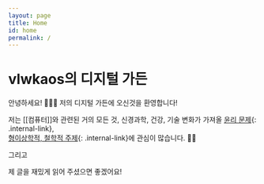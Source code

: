 ```yaml
---
layout: page
title: Home
id: home
permalink: /
---
```


# vlwkaos의 디지털 가든

안녕하세요! 🍕🙋‍♂️ 저의 디지털 가든에 오신것을 환영합니다!

저는 [[컴퓨터]]와 관련된 거의 모든 것, 신경과학, 건강, 기술 변화가 가져올 [윤리 문제](/tech_and_data_ethics){: .internal-link},  
[형이상학적, 철학적 주제](/general_anthropology_metaphysics){: .internal-link}에 관심이 많습니다. 🐱‍🏍

그리고 

제 글을 재밌게 읽어 주셨으면 좋겠어요!



<style>
  .wrapper {
    max-width: 46em;
  }
</style>
